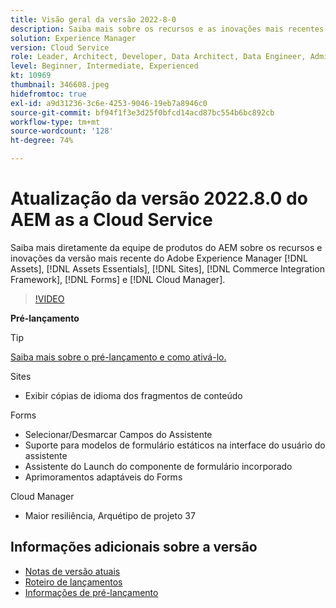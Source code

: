 ```yaml
---
title: Visão geral da versão 2022-8-0
description: Saiba mais sobre os recursos e as inovações mais recentes da versão 2022-7-0 para o Adobe Experience Manager  [!DNL Assets Essentials], [!DNL Sites], [!DNL Screens], [!DNL Forms]  e  [!DNL Cloud Foundation].
solution: Experience Manager
version: Cloud Service
role: Leader, Architect, Developer, Data Architect, Data Engineer, Admin, User
level: Beginner, Intermediate, Experienced
kt: 10969
thumbnail: 346608.jpeg
hidefromtoc: true
exl-id: a9d31236-3c6e-4253-9046-19eb7a8946c0
source-git-commit: bf94f1f3e3d25f0bfcd14acd87bc554b6bc892cb
workflow-type: tm+mt
source-wordcount: '128'
ht-degree: 74%

---
```


# Atualização da versão 2022.8.0 do AEM as a Cloud Service

Saiba mais diretamente da equipe de produtos do AEM sobre os recursos e inovações da versão mais recente do Adobe Experience Manager [!DNL Assets], [!DNL Assets Essentials], [!DNL Sites], [!DNL Commerce Integration Framework], [!DNL Forms] e [!DNL Cloud Manager].

>[!VIDEO](https://video.tv.adobe.com/v/346608/?quality=12&learn=on)

**Pré-lançamento**

>[!TIP]
>
>[Saiba mais sobre o pré-lançamento e como ativá-lo.](https://experienceleague.adobe.com/docs/experience-manager-cloud-service/content/release-notes/prerelease.html?lang=pt-BR)

Sites

* Exibir cópias de idioma dos fragmentos de conteúdo

Forms

* Selecionar/Desmarcar Campos do Assistente
* Suporte para modelos de formulário estáticos na interface do usuário do assistente
* Assistente do Launch do componente de formulário incorporado
* Aprimoramentos adaptáveis do Forms

Cloud Manager

* Maior resiliência, Arquétipo de projeto 37

<!--- Have questions about the release?  Discuss the release in [Experience League Communities](https://adobe.ly/3paYDAo) --->

## Informações adicionais sobre a versão

* [Notas de versão atuais](https://experienceleague.adobe.com/docs/experience-manager-cloud-service/content/release-notes/home.html?lang=pt-BR)
* [Roteiro de lançamentos](https://experienceleague.adobe.com/docs/experience-manager-release-information/aem-release-updates/update-releases-roadmap.html?lang=pt-BR)
* [Informações de pré-lançamento](https://experienceleague.adobe.com/docs/experience-manager-cloud-service/content/release-notes/prerelease.html)
